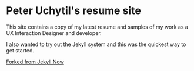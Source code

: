 # Peter Uchytil's resume site

This site contains a copy of my latest resume and samples of my work as a UX Interaction Designer and developer. 

I also wanted to try out the Jekyll system and this was the quickest way to get started. 

[Forked from Jekyll Now](https://github.com/barryclark/jekyll-now) 